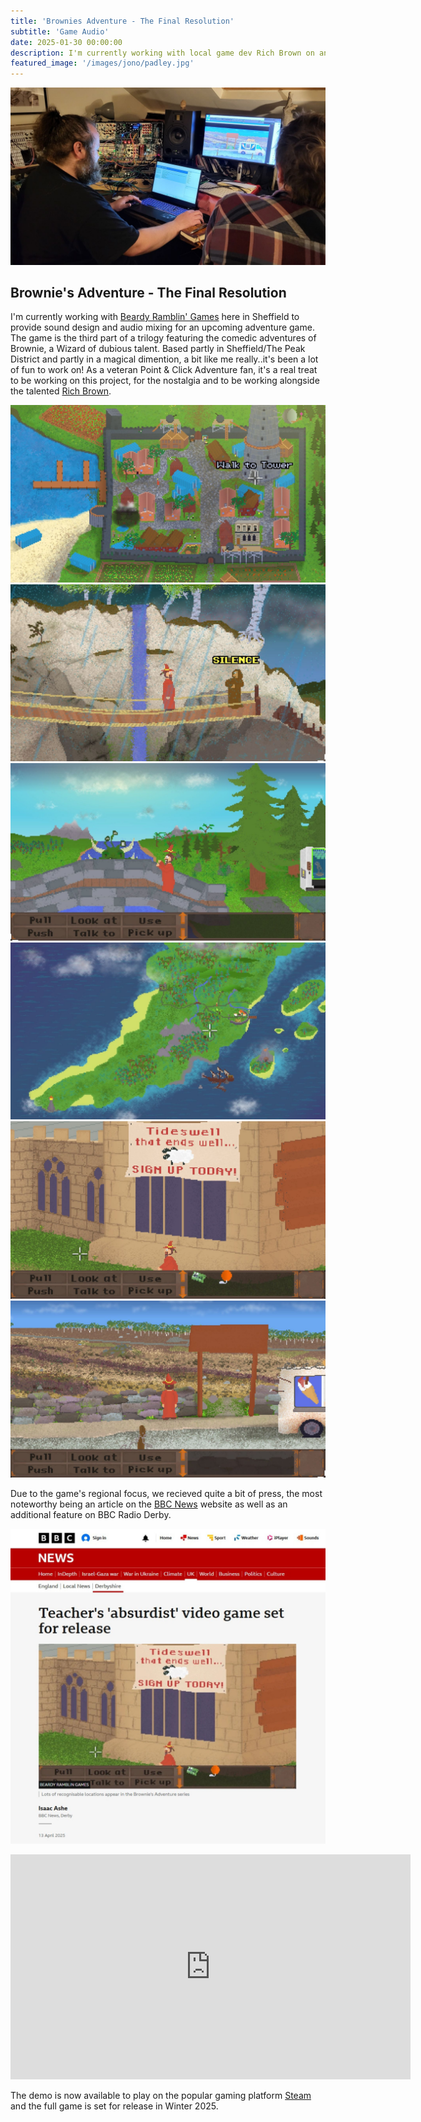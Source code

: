 ```yaml
---
title: 'Brownies Adventure - The Final Resolution'
subtitle: 'Game Audio'
date: 2025-01-30 00:00:00
description: I'm currently working with local game dev Rich Brown on an original Point & Click Adventure game. Demo available now on Steam
featured_image: '/images/jono/padley.jpg'
---
```


![](/images/jono/meandrich.jpg)

## Brownie's Adventure - The Final Resolution

I'm currently working with [Beardy Ramblin' Games](https://richbrown.uk/brg) here in Sheffield to provide sound design and audio mixing for an upcoming adventure game.
The game is the third part of a trilogy featuring the comedic adventures of Brownie, a Wizard of dubious talent.
Based partly in Sheffield/The Peak District and partly in a magical dimention, a bit like me really..it's been a lot of fun to work on!
As a veteran Point & Click Adventure fan, it's a real treat to be working on this project, for the nostalgia and to be working alongside the talented  [Rich Brown](https://richbrown.uk).

<div class="gallery" data-columns="3">
    <img src="/images/jono/Act2_SHITmap.jpg">
    <img src="/images/jono/Act3_waterfall.jpg">
    <img src="/images/jono/Bridge.jpg">
    <img src="/images/jono/Peninsula map.jpg">
    <img src="/images/jono/Act3_tideswell.jpg">
    <img src="/images/jono/padley view.jpg">
</div>

Due to the game's regional focus, we recieved quite a bit of press, the most noteworthy being an article on the [BBC News](https://bbc.co.uk/news/articles/crrzdpdzqv0o) website as well as an additional feature on BBC Radio Derby.


![](/images/jono/BBC1_resize.jpg)

<iframe src="https://www.youtube.com/embed/jxjwof-R7Wc?si=Gx-rWTHZPSVWqQoS" width="640" height="360" frameborder="0" allowfullscreen></iframe>


The demo is now available to play on the popular gaming platform [Steam](https://store.steampowered.com/app/3424080/Brownies_Adventure_The_Final_Resolution_Demo) and the full game is set for release in Winter 2025.